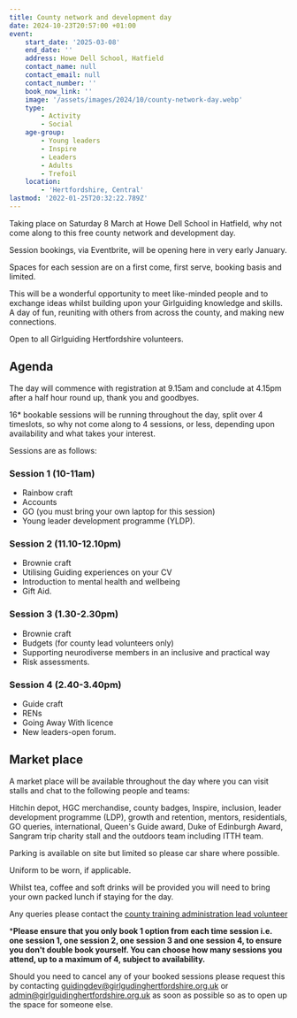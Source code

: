 ```yaml
---
title: County network and development day
date: 2024-10-23T20:57:00 +01:00
event:
    start_date: '2025-03-08'
    end_date: ''
    address: Howe Dell School, Hatfield
    contact_name: null
    contact_email: null
    contact_number: ''
    book_now_link: ''
    image: '/assets/images/2024/10/county-network-day.webp'
    type:
        - Activity
        - Social
    age-group:
        - Young leaders
        - Inspire
        - Leaders
        - Adults
        - Trefoil
    location:
        - 'Hertfordshire, Central'
lastmod: '2022-01-25T20:32:22.789Z'
---
```

Taking place on Saturday 8 March at Howe Dell School in Hatfield, why not come along to this free county network and development day.

Session bookings, via Eventbrite, will be opening here in very early January.

Spaces for each session are on a first come, first serve, booking basis and limited.

This will be a wonderful opportunity to meet like-minded people and to exchange ideas whilst building upon your Girlguiding knowledge and skills. A day of fun, reuniting with others from across the county, and making new connections.

Open to all Girlguiding Hertfordshire volunteers.

## Agenda

The day will commence with registration at 9.15am and conclude at 4.15pm after a half hour round up, thank you and goodbyes.

16* bookable sessions will be running throughout the day, split over 4 timeslots, so why not come along to 4 sessions, or less, depending upon availability and what takes your interest.

Sessions are as follows:

### Session 1 (10-11am)

- Rainbow craft
- Accounts
- GO (you must bring your own laptop for this session)
- Young leader development programme (YLDP).

### Session 2 (11.10-12.10pm)

- Brownie craft
- Utilising Guiding experiences on your CV
- Introduction to mental health and wellbeing
- Gift Aid.

### Session 3 (1.30-2.30pm)

- Brownie craft
- Budgets (for county lead volunteers only)
- Supporting neurodiverse members in an inclusive and practical way
- Risk assessments.

### Session 4 (2.40-3.40pm)

- Guide craft
- RENs
- Going Away With licence
- New leaders-open forum.

## Market place

A market place will be available throughout the day where you can visit stalls and chat to the following people and teams:

Hitchin depot, HGC merchandise, county badges, Inspire, inclusion, leader development programme (LDP), growth and retention, mentors, residentials, GO queries, international, Queen's Guide award, Duke of Edinburgh Award, Sangram trip charity stall and the outdoors team including ITTH team.

Parking is available on site but limited so please car share where possible.

Uniform to be worn, if applicable.

Whilst tea, coffee and soft drinks will be provided you will need to bring your own packed lunch if staying for the day.

Any queries please contact the [county training administration lead volunteer](mailto:guidingdev@girlguidinghertfordshire.org.uk)

***Please ensure that you only book 1 option from each time session i.e. one session 1, one session 2, one session 3 and one session 4, to ensure you don't double book yourself. You can choose how many sessions you attend, up to a maximum of 4, subject to availability.**

Should you need to cancel any of your booked sessions please request this by contacting <guidingdev@girlgudinghertfordshire.org.uk> or <admin@girlguidinghertfordshire.org.uk> as soon as possible so as to open up the space for someone else.

